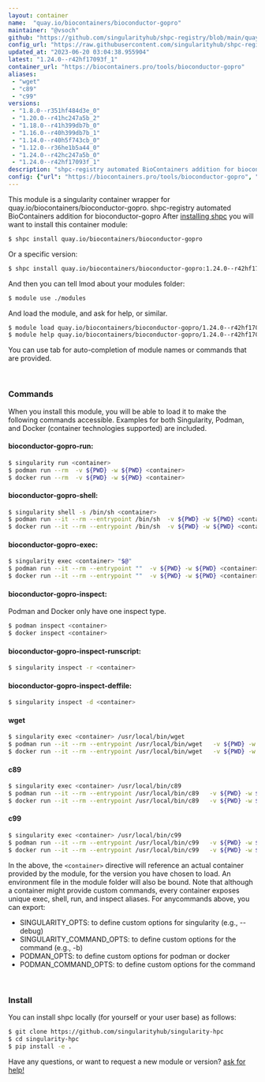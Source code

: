```yaml
---
layout: container
name:  "quay.io/biocontainers/bioconductor-gopro"
maintainer: "@vsoch"
github: "https://github.com/singularityhub/shpc-registry/blob/main/quay.io/biocontainers/bioconductor-gopro/container.yaml"
config_url: "https://raw.githubusercontent.com/singularityhub/shpc-registry/main/quay.io/biocontainers/bioconductor-gopro/container.yaml"
updated_at: "2023-06-20 03:04:38.955904"
latest: "1.24.0--r42hf17093f_1"
container_url: "https://biocontainers.pro/tools/bioconductor-gopro"
aliases:
 - "wget"
 - "c89"
 - "c99"
versions:
 - "1.8.0--r351hf484d3e_0"
 - "1.20.0--r41hc247a5b_2"
 - "1.18.0--r41h399db7b_0"
 - "1.16.0--r40h399db7b_1"
 - "1.14.0--r40h5f743cb_0"
 - "1.12.0--r36he1b5a44_0"
 - "1.24.0--r42hc247a5b_0"
 - "1.24.0--r42hf17093f_1"
description: "shpc-registry automated BioContainers addition for bioconductor-gopro"
config: {"url": "https://biocontainers.pro/tools/bioconductor-gopro", "maintainer": "@vsoch", "description": "shpc-registry automated BioContainers addition for bioconductor-gopro", "latest": {"1.24.0--r42hf17093f_1": "sha256:24cdf21e3a5d08f065b8ed40617c6c12e30a620baa0918e899ed4c29fcc1eb6c"}, "tags": {"1.8.0--r351hf484d3e_0": "sha256:1da51e006a66eaee5ba08a555ca3940c96c8b93536eb01150a1a35380557ffb5", "1.20.0--r41hc247a5b_2": "sha256:75efc16c002161a49d7f4ac31d4e4c35ab38a892b11ee02237f140a40f443915", "1.18.0--r41h399db7b_0": "sha256:af0cdfea9a20c1b68fc2b3e9d2c503969fa7257fb3055ecb464e56edd5e6d402", "1.16.0--r40h399db7b_1": "sha256:6ed7b1bcc262ea9c15baed5f781fd4244ab7a4583a7f96d391baae3385da97b0", "1.14.0--r40h5f743cb_0": "sha256:e7af4f6b62426060ea1ccfbc37a75376eadec861b8381a459dd5e25519639103", "1.12.0--r36he1b5a44_0": "sha256:68dc4aad8082686def07736191e79b69c6adc47b5d4b7ca1b312bc6ec5de0f5c", "1.24.0--r42hc247a5b_0": "sha256:41b6685132f3d59b721520116f5d156d4066d66f50fc0408b9fac98ecde87c11", "1.24.0--r42hf17093f_1": "sha256:24cdf21e3a5d08f065b8ed40617c6c12e30a620baa0918e899ed4c29fcc1eb6c"}, "docker": "quay.io/biocontainers/bioconductor-gopro", "aliases": {"wget": "/usr/local/bin/wget", "c89": "/usr/local/bin/c89", "c99": "/usr/local/bin/c99"}}
---
```


This module is a singularity container wrapper for quay.io/biocontainers/bioconductor-gopro.
shpc-registry automated BioContainers addition for bioconductor-gopro
After [installing shpc](#install) you will want to install this container module:


```bash
$ shpc install quay.io/biocontainers/bioconductor-gopro
```

Or a specific version:

```bash
$ shpc install quay.io/biocontainers/bioconductor-gopro:1.24.0--r42hf17093f_1
```

And then you can tell lmod about your modules folder:

```bash
$ module use ./modules
```

And load the module, and ask for help, or similar.

```bash
$ module load quay.io/biocontainers/bioconductor-gopro/1.24.0--r42hf17093f_1
$ module help quay.io/biocontainers/bioconductor-gopro/1.24.0--r42hf17093f_1
```

You can use tab for auto-completion of module names or commands that are provided.

<br>

### Commands

When you install this module, you will be able to load it to make the following commands accessible.
Examples for both Singularity, Podman, and Docker (container technologies supported) are included.

#### bioconductor-gopro-run:

```bash
$ singularity run <container>
$ podman run --rm  -v ${PWD} -w ${PWD} <container>
$ docker run --rm  -v ${PWD} -w ${PWD} <container>
```

#### bioconductor-gopro-shell:

```bash
$ singularity shell -s /bin/sh <container>
$ podman run --it --rm --entrypoint /bin/sh  -v ${PWD} -w ${PWD} <container>
$ docker run --it --rm --entrypoint /bin/sh  -v ${PWD} -w ${PWD} <container>
```

#### bioconductor-gopro-exec:

```bash
$ singularity exec <container> "$@"
$ podman run --it --rm --entrypoint ""  -v ${PWD} -w ${PWD} <container> "$@"
$ docker run --it --rm --entrypoint ""  -v ${PWD} -w ${PWD} <container> "$@"
```

#### bioconductor-gopro-inspect:

Podman and Docker only have one inspect type.

```bash
$ podman inspect <container>
$ docker inspect <container>
```

#### bioconductor-gopro-inspect-runscript:

```bash
$ singularity inspect -r <container>
```

#### bioconductor-gopro-inspect-deffile:

```bash
$ singularity inspect -d <container>
```


#### wget

```bash
$ singularity exec <container> /usr/local/bin/wget
$ podman run --it --rm --entrypoint /usr/local/bin/wget   -v ${PWD} -w ${PWD} <container> -c " $@"
$ docker run --it --rm --entrypoint /usr/local/bin/wget   -v ${PWD} -w ${PWD} <container> -c " $@"
```


#### c89

```bash
$ singularity exec <container> /usr/local/bin/c89
$ podman run --it --rm --entrypoint /usr/local/bin/c89   -v ${PWD} -w ${PWD} <container> -c " $@"
$ docker run --it --rm --entrypoint /usr/local/bin/c89   -v ${PWD} -w ${PWD} <container> -c " $@"
```


#### c99

```bash
$ singularity exec <container> /usr/local/bin/c99
$ podman run --it --rm --entrypoint /usr/local/bin/c99   -v ${PWD} -w ${PWD} <container> -c " $@"
$ docker run --it --rm --entrypoint /usr/local/bin/c99   -v ${PWD} -w ${PWD} <container> -c " $@"
```



In the above, the `<container>` directive will reference an actual container provided
by the module, for the version you have chosen to load. An environment file in the
module folder will also be bound. Note that although a container
might provide custom commands, every container exposes unique exec, shell, run, and
inspect aliases. For anycommands above, you can export:

 - SINGULARITY_OPTS: to define custom options for singularity (e.g., --debug)
 - SINGULARITY_COMMAND_OPTS: to define custom options for the command (e.g., -b)
 - PODMAN_OPTS: to define custom options for podman or docker
 - PODMAN_COMMAND_OPTS: to define custom options for the command

<br>

### Install

You can install shpc locally (for yourself or your user base) as follows:

```bash
$ git clone https://github.com/singularityhub/singularity-hpc
$ cd singularity-hpc
$ pip install -e .
```

Have any questions, or want to request a new module or version? [ask for help!](https://github.com/singularityhub/singularity-hpc/issues)